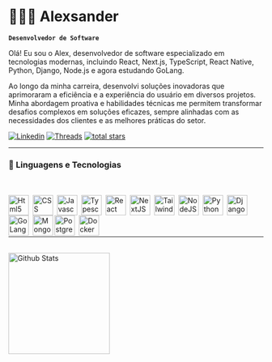 # 👨🏾‍💻 Alexsander

**`Desenvolvedor de Software`**

Olá! Eu sou o Alex, desenvolvedor de software especializado em tecnologias modernas, incluindo React, Next.js, TypeScript, React Native, Python, Django, Node.js e agora estudando GoLang.

Ao longo da minha carreira, desenvolvi soluções inovadoras que aprimoraram a eficiência e a experiência do usuário em diversos projetos. Minha abordagem proativa e habilidades técnicas me permitem transformar desafios complexos em soluções eficazes, sempre alinhadas com as necessidades dos clientes e as melhores práticas do setor.

   <p align="left">
      <a href="https://www.linkedin.com/in/avt-elles/">
         <img alt="Linkedin" title="Follow me on linkedin" src="https://img.shields.io/badge/LinkedIn-0077B5?style=for-the-badge&logo=linkedin&logoColor=white"/></a> 
      <a href="https://www.threads.net/@oh_valente_">
         <img alt="Threads" title="Follow me on Threads" src="https://img.shields.io/badge/Threads-000000?style=for-the-badge&logo=Threads&logoColor=white"/></a>
      <a href="mailto:alevtelles@gmail.com" target="blank">
         <img alt="total stars" title="Total stars on GitHub" src="https://img.shields.io/badge/Gmail-D14836?style=for-the-badge&logo=gmail&logoColor=white"/></a>
   </p>

---

### 🚀 Linguagens e Tecnologias

<br/>
<br/>
<div style="flex flex-row justify-between align-items-center">

<img align="left" alt="Html5" title="Html5" width="40px" heigth="40px" style="padding-right: 5px" src="https://cdn.jsdelivr.net/gh/devicons/devicon@latest/icons/html5/html5-original.svg" />

<img  align="left" alt="CSS" title="CSS" width="40px" heigth="40px" style="padding-right: 5px" src="https://cdn.jsdelivr.net/gh/devicons/devicon@latest/icons/css3/css3-original.svg" />

<img  align="left" alt="Javascript" title="Javascript" width="40px" heigth="40px" style="padding-right: 5px"  src="https://cdn.jsdelivr.net/gh/devicons/devicon@latest/icons/javascript/javascript-original.svg" />

<img align="left" alt="Typescript" title="Typescript" width="40px" heigth="40px" style="padding-right: 5px" src="https://cdn.jsdelivr.net/gh/devicons/devicon@latest/icons/typescript/typescript-original.svg" />

<img align="left" alt="React" title="React" width="40px" heigth="40px" style="padding-right: 5px" src="https://cdn.jsdelivr.net/gh/devicons/devicon@latest/icons/react/react-original.svg" />

<img align="left" alt="NextJS" title="NextJS" width="40px" heigth="40px" style="padding-right: 5px" src="https://cdn.jsdelivr.net/gh/devicons/devicon@latest/icons/nextjs/nextjs-original.svg" />

<img align="left" alt="TailwindCSS" title="TailwindCSS" width="40px" heigth="40px" style="padding-right: 5px" src="https://cdn.jsdelivr.net/gh/devicons/devicon@latest/icons/tailwindcss/tailwindcss-original.svg" />

<img align="left" alt="NodeJS" title="NodeJS" width="40px" heigth="40px" style="padding-right: 5px" src="https://cdn.jsdelivr.net/gh/devicons/devicon@latest/icons/nodejs/nodejs-original.svg" />

<img align="left" alt="Python" title="Python" width="40px" heigth="40px" style="padding-right: 5px" src="https://cdn.jsdelivr.net/gh/devicons/devicon@latest/icons/python/python-original.svg" />

<img align="left" alt="Django" title="Django" width="40px" heigth="40px" style="padding-right: 5px" src="https://cdn.jsdelivr.net/gh/devicons/devicon@latest/icons/django/django-plain.svg" />

<img align="left" alt="GoLang" title="GoLang" width="40px" heigth="40px" style="padding-right: 5px" src="https://cdn.jsdelivr.net/gh/devicons/devicon@latest/icons/go/go-original.svg" />

<img align="left" alt="MongoDB" title="MongoDB" width="40px" heigth="40px" style="padding-right: v" src="https://cdn.jsdelivr.net/gh/devicons/devicon@latest/icons/mongodb/mongodb-original.svg" />

<img align="left" alt="PostgreSQL" title="PostgreSQL" width="40px" heigth="40px" style="padding-right: 5px" src="https://cdn.jsdelivr.net/gh/devicons/devicon@latest/icons/postgresql/postgresql-original.svg" />

<img  align="left" alt="Docker" title="Docker" width="40px" heigth="40px" style="padding-right: 5px" src="https://cdn.jsdelivr.net/gh/devicons/devicon@latest/icons/docker/docker-plain.svg" />


</div>

<br/>
<br/>
<br/>
<br/>

---

<br/>

<img align="left" alt="Github Stats"  height="200px" style="padding-right: 10px" src="https://github-readme-stats.vercel.app/api/top-langs/?username=alevtelles&theme=radical&layout=compact&custom_title=Tecnologias&langs_count=9" />
